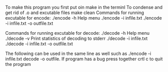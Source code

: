 To make this program you first put oin make in the terminl
To condense and get rid of .o and excutable files make clean
Commands for running excutable for encode:
    ./encode -h Help menu
    ./encode -i infile.txt
    ./encode -i infile.txt -o outfile.txt

Commands for running excutable for decode:
    ./decode -h Help menu
    ./decode -v Print statistics of decoding to stderr
    ./decode -i infile.txt
    ./decode -i infile.txt -o outfile.txt

The following can be used in the same line as well such as ./encode -i infile.txt decode -o outfile.
If program has a bug press together crtl c to quit the program
